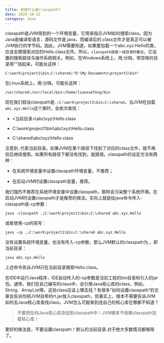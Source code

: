 ```yaml
---
title: 到底什么是classpath?
date: 2020-10-12
category: Java
---
```


classpath是JVM用到的一个环境变量，它用来指示JVM如何搜索class。因为Java是编译型语言，源码文件是.java，而编译后的.class文件才是真正可以被JVM执行的字节码。因此，JVM需要知道，如果要加载一个abc.xyz.Hello的类，应该去哪搜索对应的Hello.class文件。所以，`classpath就是一组目录的集合`，它设置的搜索路径与操作系统相关。例如，在Windows系统上，用;分隔，带空格的目录用""括起来，可能长这样：
```properties
C:\work\project1\bin;C:\shared;"D:\My Documents\project1\bin"
```
在Linux系统上，用:分隔，可能长这样：
```properties
/usr/shared:/usr/local/bin:/home/liaoxuefeng/bin
```
现在我们假设classpath是`.;C:\work\project1\bin;C:\shared`，当JVM在加载`abc.xyz.Hello`这个类时，会依次查找：

- <当前目录>\abc\xyz\Hello.class

- C:\work\project1\bin\abc\xyz\Hello.class

- C:\shared\abc\xyz\Hello.class

注意到`.`代表当前目录。如果JVM在某个路径下找到了对应的class文件，就不再往后继续搜索。如果所有路径下都没有找到，就报错。classpath的设定方法有两种：

- 在系统环境变量中设置classpath环境变量，不推荐；

- 在启动JVM时设置classpath变量，推荐。

我们强烈不推荐在系统环境变量中设置classpath，那样会污染整个系统环境。在启动JVM时设置classpath才是推荐的做法。实际上就是给java命令传入-classpath或-cp参数：

```properties
java -classpath .;C:\work\project1\bin;C:\shared abc.xyz.Hello
```
或者使用-cp的简写：
```properties
java -cp .;C:\work\project1\bin;C:\shared abc.xyz.Hello
```
没有设置系统环境变量，也没有传入-cp参数，那么JVM默认的classpath为.，即当前目录：
```properties
java abc.xyz.Hello
```
上述命令告诉JVM只在当前目录搜索Hello.class。

在IDE中运行Java程序，IDE自动传入的-cp参数是当前工程的bin目录和引入的jar包。通常，我们在自己编写的class中，会引用Java核心库的class，例如，String、ArrayList等。这些class应该上哪去找？有很多“如何设置classpath”的文章会告诉你把JVM自带的rt.jar放入classpath，但事实上，根本不需要告诉JVM如何去Java核心库查找class，JVM怎么可能笨到连自己的核心库在哪都不知道？

> 不要把任何Java核心库添加到classpath中！JVM根本不依赖classpath加载核心库！

更好的做法是，不要设置classpath！默认的当前目录.对于绝大多数情况都够用了。






